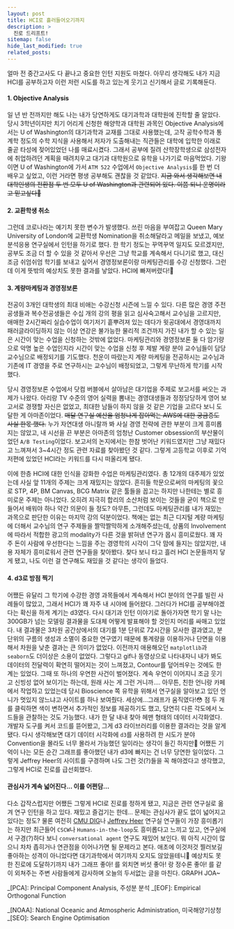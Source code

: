 ```yaml
---
layout: post
title: HCI로 흘러들어오기까지
description: >
  진로 드리프트!
sitemap: false
hide_last_modified: true
related_posts:
---
```


얼마 전 중간고사도 다 끝나고 중요한 인턴 지원도 마쳤다. 아무리 생각해도 내가 지금 HCI를 공부하고자 이런 저런 시도를 하고 있는게 웃기고 신기해서 글로 기록해둔다.

#### 1. Objective Analysis

일 년 반 전까지만 해도 나는 내가 당연하게도 대기과학과 대학원에 진학할 줄 알았다. 당시 3학년이지만 치기 어리게 신청한 해양학과 대학원 과목인 Objective Analysis에서는 U of Washington의 대기과학과 교재를 그대로 사용했는데, 고작 공학수학과 통계학 정도의 수학 지식을 사용해서 저자가 도출해내는 직관들은 대학에 입학한 이래로 줄곧 타성에 젖어있었던 나를 매료시켰다. 그래서 공부에 질려 산학장학생으로 삼성전자에 취업하려던 계획을 때려치우고 대기과 대학원으로 유학을 나가기로 마음먹었다. 기왕이면 U of Washington에 가서 `ATM 522` 수업에서 `Objective Analysis`를 한 번 더 배우고 싶었고, 이런 거라면 평생 공부해도 괜찮을 것 같았다.
~~지금 와서 생각해보면 내 대학인생의 전환점 두 번 모두 U of Washington과 관련되어 있다. 이쯤 되니 운명이라고 믿고싶다🤪~~

#### 2. 교환학생 취소

그런데 코로나라는 예기치 못한 변수가 발생했다. 쓰린 마음을 부여잡고 Queen Mary University of London에 교환학생 Nomination을 취소해달라고 메일을 보냈고, 예보분석응용 연구실에서 인턴을 하기로 했다. 한 학기 정도는 꾸역꾸역 일지도 모르겠지만, 공부도 조금 더 할 수 있을 것 같아서 우선은 그냥 학교를 계속해서 다니기로 했고, 대신 조금 쉬엄쉬엄 학기를 보내고 싶어서 경영정보론이랑 마케팅관리를 수강 신청했다. 그런데 이게 뜻밖의 예상치도 못한 결과를 낳았다. HCI에 빠져버렸다!🥰

#### 3. 계량마케팅과 경영정보론

전공이 3개인 대학생의 최대 비애는 수강신청 시즌에 느낄 수 있다. 다른 많은 경영 주전공생들과 복수전공생들은 수십 개의 강의 평을 읽고 심사숙고해서 교수님을 고르지만, 애매한 2시간짜리 실습수업이 여기저기 흩뿌려져 있는 데다가 윗공대에서 경영대까지 패러글라이딩하지 않는 이상 연강은 불가능한 물리적 조건까지 가진 내가 할 수 있는 일은 시간이 맞는 수업을 신청하는 것밖에 없었다. 마케팅관리와 경영정보론 둘 다 암기량으로 악명 높은 수업인지라 시간이 맞는 수업을 신청 후 제발 계량 분야 교수님들이 담당 교수님으로 배정되기를 기도했다. 천운이 따랐는지 계량 마케팅을 전공하시는 교수님과 기존에 IT 경영을 주로 연구하시는 교수님이 배정되었고, 그렇게 무난하게 학기를 시작했다.

당시 경영정보론 수업에서 닷컴 버블에서 살아남은 대기업을 주제로 보고서를 써오는 과제가 나왔다. 아리랑 TV 수준의 영어 실력을 뽐내는 경영대생들과 정정당당하게 영어 보고서로 경쟁할 자신은 없었고, 최대한 남들이 하지 않을 것 같은 기업을 고르다 보니 도달한 게 아마존이었다. ~~매달 연구실 예산을 엄청나게 잡아먹는 AWS에 대한 궁금증도 사실 한몫 했다.~~ 누가 자연대생 아니랄까 봐 사실 경영 전략에 관한 부분이 크게 흥미롭지는 않았고, 내 시선을 끈 부분은 아마존의 엄청난 Customer obsession의 부산물이었던 `A/B Testing`이었다. 보고서의 논지에서는 한참 벗어난 키워드였지만 그냥 재밌다고 느껴져서 3~4시간 정도 관련 자료를 찾아봤던 것 같다. 그렇게 고등학교 이후로 기억 저편에 있었던 HCI라는 키워드를 다시 떠올리게 됐다.

이에 한층 HCI에 대한 인식을 강화한 수업은 마케팅관리였다. 총 12개의 대주제가 있었는데 사실 앞 11개의 주제는 크게 재밌지는 않았다. 흔히들 학문으로써의 마케팅의 꽃으로 STP, 4P, BM Canvas, BCG Matrix 같은 툴들을 꼽고는 하지만 나한테는 별로 흥미로운 주제는 아니었다. 오히려 지극히 합리의 소산처럼 보이는 것들을 굳이 책으로 만들어서 배워야 하나 약간 의문이 들 정도? 아무튼, 그런데도 마케팅관리를 내가 재밌는 과목으로 판단한 이유는 마지막 강의 덕분이었다. 책에는 없는 최근 디지털 계량 마케팅에 더해서 교수님의 연구 주제들을 짤막짤막하게 소개해주셨는데, 상품의 Involvement에 따라서 적합한 광고의 modality가 다른 것을 밝혀낸 연구가 몹시 흥미로웠다. 꽤 자주 돈이 사람에 우선한다는 느낌을 주는 경영학의 시각이 그닥 맘에 들지는 않았지만, 내용 자체가 흥미로워서 관련 연구들을 찾아봤다. 찾다 보니 타고 흘러 HCI 논문들까지 닿게 됐고, 나도 이런 걸 연구해도 재밌을 것 같다는 생각이 들었다.

#### 4. d3로 방점 찍기

어쨌든 유달리 그 학기에 수강한 경영 과목들에서 계속해서 HCI 분야의 연구를 빌린 사례들이 많았고, 그래서 HCI가 꽤 자주 내 시야에 들어왔다. 그러다가 HCI를 공부해야겠다는 확신을 하게 계기는 d3였다. 다시 대기과 인턴 이야기로 돌아가자면 학기 말 나는 300GB가 넘는 모델링 결과물을 도대체 어떻게 발표해야 할 것인지 머리를 싸매고 있었다. 내 결과물은 3차원 공간상에서의 대기를 1분 단위로 72시간을 모사한 결과였고, 분 단위의 구름의 생성과 소멸이 중요한 연구였기 때문에 통계량을 이용하거나 단면을 이용해서 차원을 낮춘 결과는 큰 의미가 없었다. 이전까지 애용해오던 `matplotlib`과 `seaborn`도 더이상은 소용이 없었다. 그렇다고 gif나 동영상으로 나타내자니 내가 봐도 데이터의 전달력이 확연히 떨어지는 것이 느껴졌고, Contour를 덮어씌우는 것에도 한계는 있었다. 그때 또 하나의 우연한 사건이 벌어졌다. 계속 우연이 이어지니 조금 웃기고 신빙성 없어 보이기는 하는데, 원래 사는 게 그런 거니까…. 아무튼, 친한 언니랑 카페에서 작업하고 있었는데 당시 Bioscience 쪽 유학을 위해서 연구실을 알아보고 있던 언니가 멋있지 않느냐고 사이트를 하나 보여줬다. 세상에...그래프가 움직였다!😳 점 두 개를 클릭하면 색이 변하면서 추가적인 정보를 제공하기도 했고, 당연히 다른 각도에서 노드들을 관찰하는 것도 가능했다. 내가 한 달 내내 찾아 헤맨 형태의 데이터 시각화였다. 개발자 도구를 켜서 코드를 뜯어봤고, 그게 d3 라이브러리를 이용한 결과라는 것을 알게 됐다. 다시 생각해보면 대기 데이터 시각화에 `d3`를 사용하려 한 시도가 분야 Convention을 몰라도 너무 몰라서 가능했던 일이라는 생각이 들긴 하지만🧐 어쨌든 기억이 나는 모든 순간 그래프를 좋아했던 내가 d3에 빠지는 건 너무 당연한 일이었다. 그렇게 Jeffrey Heer의 사이트를 구경하며 나도 그런 것(?)들을 꼭 해야겠다고 생각했고, 그렇게 HCI로 진로를 급선회했다.

#### 관심사가 계속 넓어진다... 이를 어쩐담...

다소 갑작스럽지만 어쨌든 그렇게 HCI로 진로를 정하게 됐고, 지금은 관련 연구실로 옮겨 연구 인턴을 하고 있다. 재밌고 즐겁기는 한데... 문제는 관심사가 끝도 없이 넓어지고 있다는 정도? 물론 여전히 [CMU DIG](https://dig.cmu.edu)나 [Jeffrey Heer](https://homes.cs.washington.edu/~jheer/) 연구실 연구들이 가장 흥미롭기는 하지만 최근들어 `CSCW`나 `Humans-in-the-loop`도 흥미롭다고 느끼고 있고, 연구실에서 구경(?)하다 보니 `conversational agent` 연구도 재밌어 보인다. 뭐 아직 시간이 많으니 차차 좁히거나 연관점을 이어나가면 될 문제라고 본다. 애초에 이것저것 찔러보길 좋아하는 성격이 아니었다면 대기과학에서 여기까지 오지도 않았을테니🥲 예상치도 못한 진로에 도달하기까지 내가 그래프 좋아! 를 외치면 버섯 좋아! 랑 정수론 좋아! 를 같이 외쳐주는 주변 사람들에게 감사하며 오늘의 두서없는 글을 마친다. GRAPH JOA~

_[PCA]: Principal Component Analysis, 주성분 분석
_[EOF]: Empirical Orthogonal Function

_[NOAA]: National Oceanic and Atmospheric Administration, 미국해양기상청
_[SEO]: Search Engine Optimisation
